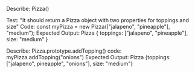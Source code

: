 Describe: Pizza()

Test: "It should return a Pizza object with two properties for toppings and size"
Code: const myPizza = new Pizza(["jalapeno", "pineapple"], "medium");
Expected Output: Pizza { toppings: ["jalapeno", "pineapple"], size: "medium" }

Describe: Pizza.prototype.addTopping()
code: myPizza.addTopping("onions")
Expected Output: Pizza {toppings: ["jalapeno", pineapple", "onions"], size: "medium"}